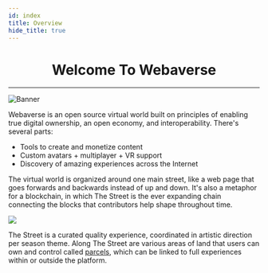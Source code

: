 ```yaml
---
id: index
title: Overview
hide_title: true
---
```


<h1 align="center"><b>Welcome To Webaverse</b></h1>

---

![Banner](/img/banner.jpg)

Webaverse is an open source virtual world built on principles of enabling true digital ownership, an open economy, and interoperability. There's several parts:

- Tools to create and monetize content
- Custom avatars + multiplayer + VR support
- Discovery of amazing experiences across the Internet

The virtual world is organized around one main street, like a web page that goes forwards and backwards instead of up and down. It's also a metaphor for a blockchain, in which The Street is the ever expanding chain connecting the blocks that contributors help shape throughout time.

![](/img/street.jpg)

The Street is a curated quality experience, coordinated in artistic direction per season theme. Along The Street are various areas of land that users can own and control called [parcels](/docs/webaverse/parcels), which can be linked to full experiences within or outside the platform.



